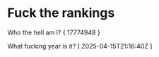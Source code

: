 # Fuck the rankings

Who the hell am I?
{ 17774948 }

What fucking year is it?
[ 2025-04-15T21:16:40Z ]
